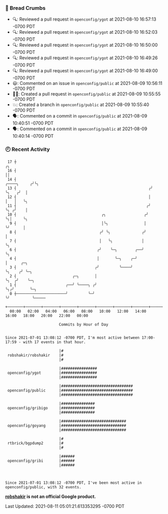 ### 🍞 Bread Crumbs

 * 🔍: Reviewed a pull request in  `openconfig/ygot` at 2021-08-10 16:57:13 -0700 PDT
 * 🔍: Reviewed a pull request in  `openconfig/ygot` at 2021-08-10 16:52:03 -0700 PDT
 * 🔍: Reviewed a pull request in  `openconfig/ygot` at 2021-08-10 16:50:00 -0700 PDT
 * 🔍: Reviewed a pull request in  `openconfig/ygot` at 2021-08-10 16:49:26 -0700 PDT
 * 🔍: Reviewed a pull request in  `openconfig/ygot` at 2021-08-10 16:49:00 -0700 PDT
 * 😃: Commented on an issue in `openconfig/public` at 2021-08-09 10:56:11 -0700 PDT
 * ✍🏼: Created a pull request in `openconfig/public` at 2021-08-09 10:55:55 -0700 PDT
 * 💥: Created a branch in `openconfig/public` at 2021-08-09 10:55:40 -0700 PDT
 * 🗣: Commented on a commit in `openconfig/public` at 2021-08-09 10:40:51 -0700 PDT
 * 🗣: Commented on a commit in `openconfig/public` at 2021-08-09 10:40:14 -0700 PDT

### 🕘 Recent Activity
```
 17 ┼                                                                        ╭╮
 16 ┤                                                                        ││
 14 ┤                                                            ╭────╮     ╭╯╰╮
 13 ┤                                                           ╭╯    ╰╮   ╭╯  │
 12 ┤                                                           │      │   │   ╰╮
 11 ┤                                                          ╭╯      ╰╮ ╭╯    │
 10 ┤                                      ╭╮                 ╭╯        ╰╮│     ╰╮
  9 ┤                                      │╰╮                │          ╰╯      │
  8 ┤                                     ╭╯ ╰╮              ╭╯                  │
  7 ┤                                     │   ╰╮             │                   ╰╮
  6 ┤                                    ╭╯    ╰─╮        ╭──╯                    ╰╮
  4 ┤                                    │       ╰─╮    ╭─╯                        │      ╭─╮
  3 ┤                                   ╭╯         ╰────╯                          ╰╮    ╭╯ ╰─╮
  2 ┤                         ╭─╮       │                                           ╰╮  ╭╯    ╰─╮
  1 ┤                      ╭──╯ ╰────╮ ╭╯                                            ╰╮╭╯       ╰─╮
  0 ┼──────────────────────╯         ╰─╯                                              ╰╯          ╰─────
    +───────+───────+───────+───────+───────+───────+───────+───────+───────+───────+───────+───────+────
  00:00   02:00   04:00   06:00   08:00   10:00   12:00   14:00   16:00   18:00   20:00   22:00   00:00   

						Commits by Hour of Day


Since 2021-07-01 13:08:12 -0700 PDT, I'm most active between 17:00-17:59 - with 17 events in that hour.

```



```
                        |#
 robshakir/robshakir    |#
                        |#

                        |################
 openconfig/ygot        |################
                        |################

                        |################################
 openconfig/public      |################################
                        |################################

                        |###############
 openconfig/gribigo     |###############
                        |###############

                        |#############################
 openconfig/goyang      |#############################
                        |#############################

                        |#
 rtbrick/bgpdump2       |#
                        |#

                        |######
 openconfig/gribi       |######
                        |######



Since 2021-07-01 13:08:12 -0700 PDT, I've been most active in openconfig/public, with 32 events.

```
**[robshakir](mailto:robjs@google.com) is not an official Google product.**  


Last Updated: 2021-08-11 05:01:21.613353295 -0700 PDT
